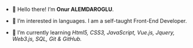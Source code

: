 - 👋 Hello there! I’m **Onur ALEMDAROGLU**.

- 👀 I’m interested in languages. I am a self-taught Front-End Developer.

- 🌱 I’m currently learning *Html5, CSS3, JavaScript, Vue.js, Jquery, Web3.js, SQL, Git & GitHub.* 


<!---
onuralemdaroglu/onuralemdaroglu is a ✨ special ✨ repository because its `README.md` (this file) appears on your GitHub profile.
You can click the Preview link to take a look at your changes.
--->
